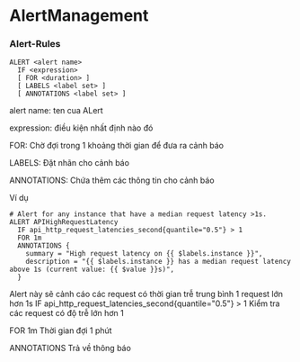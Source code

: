 # AlertManagement
### Alert-Rules

```Cau hinh Alert
ALERT <alert name>
  IF <expression>
  [ FOR <duration> ]
  [ LABELS <label set> ]
  [ ANNOTATIONS <label set> ]
```
alert name: ten cua ALert

expression: điều kiện nhất định nào đó

FOR: Chờ đợi trong 1 khoảng thời gian để đưa ra cảnh báo

LABELS: Đặt nhãn cho cảnh báo

ANNOTATIONS: Chứa thêm các thông tin cho cảnh báo

Ví dụ
```
# Alert for any instance that have a median request latency >1s.
ALERT APIHighRequestLatency
  IF api_http_request_latencies_second{quantile="0.5"} > 1
  FOR 1m
  ANNOTATIONS {
    summary = "High request latency on {{ $labels.instance }}",
    description = "{{ $labels.instance }} has a median request latency above 1s (current value: {{ $value }}s)",
  }
```
Alert này sẽ cảnh cáo các request có thời gian trễ trung bình 1 request lớn hơn 1s
IF api_http_request_latencies_second{quantile="0.5"} > 1 Kiểm tra các request có độ trễ lớn hơn 1

FOR 1m Thời gian đợi 1 phút

ANNOTATIONS 
  Trả về thông báo 

